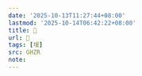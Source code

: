 ```yaml
---
date: '2025-10-13T11:27:44+08:00'
lastmod: '2025-10-14T06:42:22+08:00'
title: 󰙝
url: 󰙝
tags: [墁]
src: GHZR
note:
---
```

